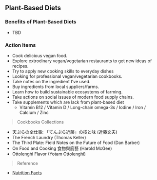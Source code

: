 ## Plant-Based Diets

### Benefits of Plant-Based Diets
- TBD

### Action Items
- Cook delicious vegan food. 
- Explore extrodinary vegan/vegetarian restaurants to get new ideas of recipes.
- Try to apply new cooking skills to everyday dishes
- Looking for professional vegan/vegetarian cookbooks.  
- Take notes on the ingredient I've used.
- Buy ingredients from local suppliers/farms.
- Learn how to build sustainable ecosystems of farming.
- Take actions on social issues of modern food supply chains.   
- Take supplements which are lack from plant-based diet
  - Vitamin B12 / Vitamin D / Long-chain omega-3s / Iodine / Iron / Calcium / Zinc

> Cookbooks Collections
- 天ぷらの全仕事: 「てんぷら近藤」の技と味  (近藤文夫)
- The French Laundry  (Thomas Keller)
- The Third Plate: Field Notes on the Future of Food (Dan Barber)
- On Food and Cooking 食物與廚藝 (Harold McGee) 
- Ottolenghi Flavor (Yotam Ottolenghi)


> Reference
- [Nutrition Facts](https://nutritionfacts.org/)

